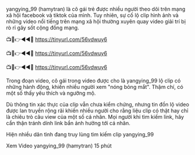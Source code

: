 
yangying_99 (hamytran) là cô gái trẻ được nhiều người theo dõi trên mạng xã hội facebook và tiktok của mình. Tuy nhiên, sự cố lộ clip hình ảnh và những video nổi tiếng trên mạng xã hội thường xuyên quay video giải trí bị rò rỉ gây sốt cộng đồng mạng.

📺📱👉◄◄🔴 https://tinyurl.com/56vdwuy6

📺📱👉◄◄🔴 https://tinyurl.com/56vdwuy6

📺📱👉◄◄🔴 https://tinyurl.com/56vdwuy6


Trong đoạn video, cô gái trong video được cho là yangying_99 lộ clip có những hành động, khiến nhiều người xem "nóng bỏng mắt". Thậm chí, có một số thấy yêu thích và ngưỡng mộ.

Dù thông tin xác thực của clip vẫn chưa kiểm chứng, nhưng tin đồn lộ video được lan truyền rộng rãi khiến nhiều người cho rằng liệu clip có thật hay chỉ là chiêu trò câu view của một số cá nhân. Mọi người khi tìm kiếm link, hãy cẩn thận tránh dính link bẩn ảnh hưởng tới cá nhân.

Hiện nhiều dân tình đang truy lùng tìm kiếm clip yangying_99

Xem Video yangying_99 (hamytran) 15 phút 
